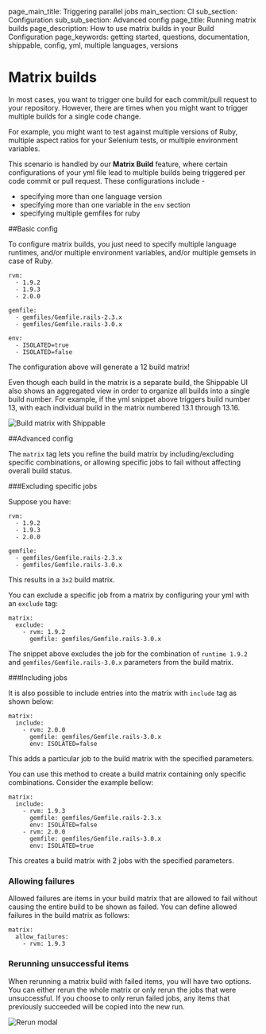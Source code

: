 page_main_title: Triggering parallel jobs
main_section: CI
sub_section: Configuration
sub_sub_section: Advanced config
page_title: Running matrix builds
page_description: How to use matrix builds in your Build Configuration
page_keywords: getting started, questions, documentation, shippable, config, yml, multiple languages, versions

# Matrix builds

In most cases, you want to trigger one build for each commit/pull request to your repository. However, there are times when you might want to trigger multiple builds for a single code change.

For example, you might want to test against multiple versions of Ruby, multiple aspect ratios for your Selenium tests, or multiple environment variables.

This scenario is handled by our **Matrix Build** feature, where certain configurations of your yml file lead to multiple builds being triggered per code commit or pull request. These configurations include -

-  specifying more than one language version
-  specifying more than one variable in the `env` section
-  specifying multiple gemfiles for ruby

##Basic config

To configure matrix builds, you just need to specify multiple language runtimes, and/or multiple environment variables, and/or multiple gemsets in case of Ruby.

```
rvm:
  - 1.9.2
  - 1.9.3
  - 2.0.0

gemfile:
  - gemfiles/Gemfile.rails-2.3.x
  - gemfiles/Gemfile.rails-3.0.x

env:
  - ISOLATED=true
  - ISOLATED=false
```

The configuration above will generate a 12 build matrix!

Even though each build in the matrix is a separate build, the Shippable UI also shows an aggregated view in order to organize all builds into a single build number. For example, if the yml snippet above triggers build number 13, with each individual build in the matrix numbered 13.1 through 13.16.

<img src="../../images/ci/matrix-builds.png" alt="Build matrix with Shippable">


##Advanced config

The `matrix` tag lets you refine the build matrix by including/excluding specific combinations, or allowing specific jobs to fail without affecting overall build status.

###Excluding specific jobs

Suppose you have:

```
rvm:
  - 1.9.2
  - 1.9.3
  - 2.0.0

gemfile:
  - gemfiles/Gemfile.rails-2.3.x
  - gemfiles/Gemfile.rails-3.0.x

```
This results in a `3x2` build matrix.

You can exclude a specific job from a matrix by configuring your yml with an `exclude` tag:

```
matrix:
  exclude:
    - rvm: 1.9.2
      gemfile: gemfiles/Gemfile.rails-3.0.x
```

The snippet above excludes the job for the combination of `runtime 1.9.2` and `gemfiles/Gemfile.rails-3.0.x` parameters from the build matrix.

###Including jobs

It is also possible to include entries into the matrix with `include` tag as shown below:

```
matrix:
  include:
    - rvm: 2.0.0
      gemfile: gemfiles/Gemfile.rails-3.0.x
      env: ISOLATED=false
```
This adds a particular job to the build matrix with the specified parameters.

You can use this method to create a build matrix containing only specific combinations. Consider the example bellow:

```
matrix:
  include:
    - rvm: 1.9.3
      gemfile: gemfiles/Gemfile.rails-2.3.x
      env: ISOLATED=false
    - rvm: 2.0.0
      gemfile: gemfiles/Gemfile.rails-3.0.x
      env: ISOLATED=true
```
This creates a build matrix with 2 jobs with the specified parameters.

### Allowing failures

Allowed failures are items in your build matrix that are allowed to fail without causing the entire build to be shown as failed. You can define allowed failures in the build matrix as follows:

```
matrix:
  allow_failures:
    - rvm: 1.9.3
```

### Rerunning unsuccessful items

When rerunning a matrix build with failed items, you will have two options.  You can either rerun the whole matrix or only rerun the jobs that were unsuccessful.  If you choose to only rerun failed jobs, any items that previously succeeded will be copied into the new run.

<img src="../../images/ci/rerun-modal.png" alt="Rerun modal">
